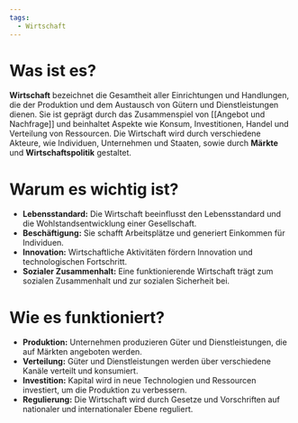 ```yaml
---
tags:
  - Wirtschaft
---
```

# Was ist es?

**Wirtschaft** bezeichnet die Gesamtheit aller Einrichtungen und Handlungen, die der Produktion und dem Austausch von Gütern und Dienstleistungen dienen. Sie ist geprägt durch das Zusammenspiel von [[Angebot und Nachfrage]] und beinhaltet Aspekte wie Konsum, Investitionen, Handel und Verteilung von Ressourcen. Die Wirtschaft wird durch verschiedene Akteure, wie Individuen, Unternehmen und Staaten, sowie durch **Märkte** und **Wirtschaftspolitik** gestaltet.

# Warum es wichtig ist?

- **Lebensstandard:** Die Wirtschaft beeinflusst den Lebensstandard und die Wohlstandsentwicklung einer Gesellschaft.
- **Beschäftigung:** Sie schafft Arbeitsplätze und generiert Einkommen für Individuen.
- **Innovation:** Wirtschaftliche Aktivitäten fördern Innovation und technologischen Fortschritt.
- **Sozialer Zusammenhalt:** Eine funktionierende Wirtschaft trägt zum sozialen Zusammenhalt und zur sozialen Sicherheit bei.

# Wie es funktioniert?

- **Produktion:** Unternehmen produzieren Güter und Dienstleistungen, die auf Märkten angeboten werden.
- **Verteilung:** Güter und Dienstleistungen werden über verschiedene Kanäle verteilt und konsumiert.
- **Investition:** Kapital wird in neue Technologien und Ressourcen investiert, um die Produktion zu verbessern.
- **Regulierung:** Die Wirtschaft wird durch Gesetze und Vorschriften auf nationaler und internationaler Ebene reguliert.